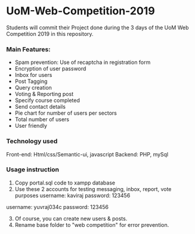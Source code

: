 # UoM-Web-Competition-2019
Students will commit their Project done during the 3 days of the UoM Web Competition 2019 in this repository.

### Main Features:
- Spam prevention: Use of recaptcha in registration form
- Encryption of user password
- Inbox for users
- Post Tagging
- Query creation
- Voting & Reporting post
- Specify course completed
- Send contact details
- Pie chart for number of users per sectors
- Total number of users
- User friendly

### Technology used
Front-end: Html/css/Semantic-ui, javascript
Backend: PHP, mySql

### Usage instruction
1. Copy portal.sql code to xampp database
2. Use these 2 accounts for testing messaging, inbox, report, vote purposes
  username: kaviraj
  password: 123456
  
  username: yuvraj034c
  password: 123456
  
3. Of course, you can create new users & posts.
4. Rename base folder to "web competition" for error prevention.
